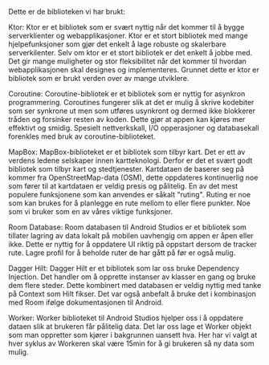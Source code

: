 Dette er de biblioteken vi har brukt:

Ktor: Ktor er et bibliotek som er svært nyttig når det kommer til å bygge serverklienter og webapplikasjoner. Ktor er et stort bibliotek med mange hjelpefunksjoner som gjør det enkelt å lage robuste og skalerbare serverkilenter. Selv om ktor er et stort bibliotek er det enkelt å jobbe med. Det gir mange muligheter og stor fleksibilitet når det kommer til hvordan webapplikasjonen skal designes og implementeres. Grunnet dette er ktor er bibliotek som er brukt verden over av mange utviklere.

Coroutine: Coroutine-bibliotek er et bibliotek som er nyttig for asynkron programmering. Coroutines fungerer slik at det er mulig å skrive kodebiter som ser synkrone ut men som utføres usynkront og dermed ikke blokkerer tråden og forsinker resten av koden. Dette gjør at appen kan kjøres mer effektivt og smidig. Spesielt nettverkskall, I/O opperasjoner og databasekall forenkles med bruk av coroutine-biblioteket.

MapBox: MapBox-biblioteket er et bibliotek som tilbyr kart. Det er ett av verdens ledene selskaper innen kartteknologi. Derfor er det et svært godt bibliotek som tilbyr kart og stedtjenester. Kartdataen de baserer seg på kommer fra OpenStreetMap-data (OSM), dette oppdateres kontinuerlig noe som fører til at kartdataen er veldig presis og pålitelig. En av det mest populere funksjonene som kan anvendes er såkalt "ruting". Ruting er noe som kan brukes for å planlegge en rute mellom to eller flere punkter. Noe som vi bruker som en av våres viktige funksjoner.

Room Database:
Room databasen til Android Studios er et bibliotek som tillater lagring av data lokalt på mobilen uavhengig om appen er åpen eller ikke. Dette er nyttig for å oppdatere UI riktig på oppstart dersom de tracker rute. Lagre profil for å beholde ruter de har gått på før er også mulig.

Dagger Hilt:
Dagger Hilt er et bibliotek som lar oss bruke Dependency Injection. Det handler om å opprette instanser av klasser en gang og bruke dem flere steder. Dette kombinert med databasen er veldig nyttig med tanke på Context som Hilt fikser. Det var også anbefalt å bruke det i kombinasjon med Room ifølge dokumentasjonen til Android.

Worker: 
Worker biblioteket til Android Studios hjelper oss i å oppdatere dataen slik at brukeren får pålitelig data. Det lar oss lage et Worker objekt som man oppretter som kjører i bakgrunnen uansett hva. Her har vi valgt at hver syklus av Workeren skal være 15min for å gi brukeren så ny data som mulig. 
